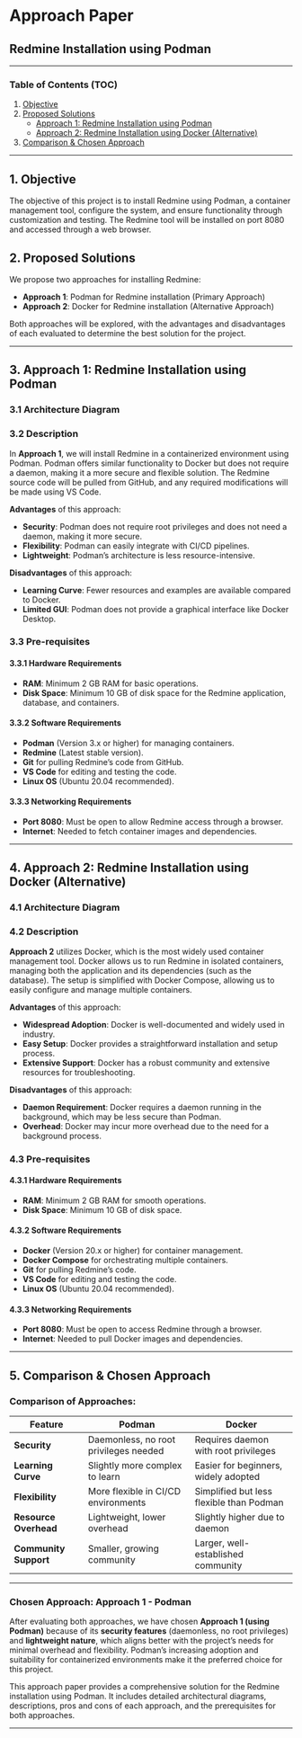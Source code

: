 
# Approach Paper

## Redmine Installation using Podman

---

### Table of Contents (TOC)
1. [Objective](#objective)
2. [Proposed Solutions](#proposed-solutions)
   - [Approach 1: Redmine Installation using Podman](#approach-1-redmine-installation-using-podman)
   - [Approach 2: Redmine Installation using Docker (Alternative)](#approach-2-redmine-installation-using-docker-alternative)
3. [Comparison & Chosen Approach](#comparison--chosen-approach)

---

## 1. Objective
The objective of this project is to install Redmine using Podman, a container management tool, configure the system, and ensure functionality through customization and testing. The Redmine tool will be installed on port 8080 and accessed through a web browser.

## 2. Proposed Solutions
We propose two approaches for installing Redmine:
- **Approach 1**: Podman for Redmine installation (Primary Approach)
- **Approach 2**: Docker for Redmine installation (Alternative Approach)

Both approaches will be explored, with the advantages and disadvantages of each evaluated to determine the best solution for the project.

---

## 3. Approach 1: Redmine Installation using Podman

### 3.1 Architecture Diagram


### 3.2 Description
In **Approach 1**, we will install Redmine in a containerized environment using Podman. Podman offers similar functionality to Docker but does not require a daemon, making it a more secure and flexible solution. The Redmine source code will be pulled from GitHub, and any required modifications will be made using VS Code.

**Advantages** of this approach:
- **Security**: Podman does not require root privileges and does not need a daemon, making it more secure.
- **Flexibility**: Podman can easily integrate with CI/CD pipelines.
- **Lightweight**: Podman’s architecture is less resource-intensive.

**Disadvantages** of this approach:
- **Learning Curve**: Fewer resources and examples are available compared to Docker.
- **Limited GUI**: Podman does not provide a graphical interface like Docker Desktop.

### 3.3 Pre-requisites

#### 3.3.1 Hardware Requirements
- **RAM**: Minimum 2 GB RAM for basic operations.
- **Disk Space**: Minimum 10 GB of disk space for the Redmine application, database, and containers.

#### 3.3.2 Software Requirements
- **Podman** (Version 3.x or higher) for managing containers.
- **Redmine** (Latest stable version).
- **Git** for pulling Redmine’s code from GitHub.
- **VS Code** for editing and testing the code.
- **Linux OS** (Ubuntu 20.04 recommended).

#### 3.3.3 Networking Requirements
- **Port 8080**: Must be open to allow Redmine access through a browser.
- **Internet**: Needed to fetch container images and dependencies.

---

## 4. Approach 2: Redmine Installation using Docker (Alternative)

### 4.1 Architecture Diagram


### 4.2 Description
**Approach 2** utilizes Docker, which is the most widely used container management tool. Docker allows us to run Redmine in isolated containers, managing both the application and its dependencies (such as the database). The setup is simplified with Docker Compose, allowing us to easily configure and manage multiple containers.

**Advantages** of this approach:
- **Widespread Adoption**: Docker is well-documented and widely used in industry.
- **Easy Setup**: Docker provides a straightforward installation and setup process.
- **Extensive Support**: Docker has a robust community and extensive resources for troubleshooting.

**Disadvantages** of this approach:
- **Daemon Requirement**: Docker requires a daemon running in the background, which may be less secure than Podman.
- **Overhead**: Docker may incur more overhead due to the need for a background process.

### 4.3 Pre-requisites

#### 4.3.1 Hardware Requirements
- **RAM**: Minimum 2 GB RAM for smooth operations.
- **Disk Space**: Minimum 10 GB of disk space.

#### 4.3.2 Software Requirements
- **Docker** (Version 20.x or higher) for container management.
- **Docker Compose** for orchestrating multiple containers.
- **Git** for pulling Redmine’s code.
- **VS Code** for editing and testing the code.
- **Linux OS** (Ubuntu 20.04 recommended).

#### 4.3.3 Networking Requirements
- **Port 8080**: Must be open to access Redmine through a browser.
- **Internet**: Needed to pull Docker images and dependencies.

---

## 5. Comparison & Chosen Approach

### Comparison of Approaches:

| Feature                | Podman                             | Docker                             |
|------------------------|------------------------------------|------------------------------------|
| **Security**           | Daemonless, no root privileges needed | Requires daemon with root privileges |
| **Learning Curve**     | Slightly more complex to learn     | Easier for beginners, widely adopted |
| **Flexibility**        | More flexible in CI/CD environments | Simplified but less flexible than Podman |
| **Resource Overhead**  | Lightweight, lower overhead        | Slightly higher due to daemon      |
| **Community Support**  | Smaller, growing community         | Larger, well-established community |

---

### Chosen Approach: **Approach 1 - Podman**

After evaluating both approaches, we have chosen **Approach 1 (using Podman)** because of its **security features** (daemonless, no root privileges) and **lightweight nature**, which aligns better with the project’s needs for minimal overhead and flexibility. Podman’s increasing adoption and suitability for containerized environments make it the preferred choice for this project.

This approach paper provides a comprehensive solution for the Redmine installation using Podman. It includes detailed architectural diagrams, descriptions, pros and cons of each approach, and the prerequisites for both approaches.

---

